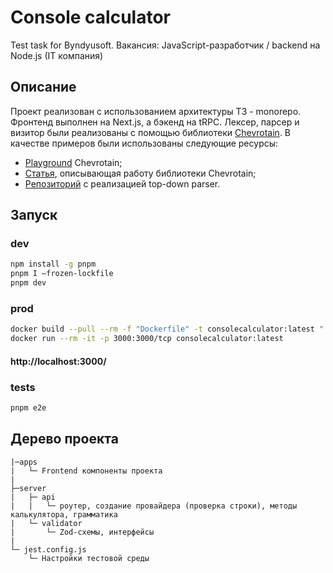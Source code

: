 # Console calculator

Test task for Byndyusoft. Вакансия: JavaScript-разработчик / backend на Node.js (IT компания)

## Описание

Проект реализован с использованием архитектуры T3 - monorepo. Фронтенд выполнен на Next.js, а бэкенд на tRPC. Лексер, парсер и визитор были реализованы с помощью библиотеки [Chevrotain](https://chevrotain.io/docs/). В качестве примеров были использованы следующие ресурсы:

- [Playground](https://chevrotain.io/playground/) Chevrotain;
- [Статья](https://leanylabs.com/blog/js-formula-engine/), описывающая работу библиотеки Chevrotain;
- [Репозиторий](https://github.com/codebox/top-down-parser) с реализацией top-down parser.

## Запуск

### dev

```bash
npm install -g pnpm
pnpm I —frozen-lockfile
pnpm dev
```

### prod

```bash
docker build --pull --rm -f "Dockerfile" -t consolecalculator:latest "."\
docker run --rm -it -p 3000:3000/tcp consolecalculator:latest
```

#### http://localhost:3000/

### tests

```bash
pnpm e2e
```

## Дерево проекта

```text
|─apps
|   └─ Frontend компоненты проекта
|
├─server
|   ├─ api
|   |   └─ роутер, создание провайдера (проверка строки), методы калькулятора, грамматика
|   └─ validator
|       └─ Zod-схемы, интерфейсы
|
└─ jest.config.js
    └─ Настройки тестовой среды
```
